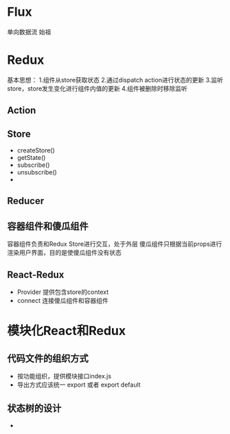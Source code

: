 # Flux
单向数据流 始祖

# Redux
基本思想： 
1.组件从store获取状态
2.通过dispatch action进行状态的更新
3.监听store，store发生变化进行组件内值的更新
4.组件被删除时移除监听
## Action
## Store
- createStore()
- getState()
- subscribe()
- unsubscribe()
- 
## Reducer

## 容器组件和傻瓜组件
容器组件负责和Redux Store进行交互，处于外层
傻瓜组件只根据当前props进行渲染用户界面，目的是使傻瓜组件没有状态

## React-Redux
- Provider  提供包含store的context
- connect  连接傻瓜组件和容器组件

# 模块化React和Redux
## 代码文件的组织方式
- 按功能组织，提供模块接口index.js
- 导出方式应该统一  export 或者  export default
## 状态树的设计
- 
